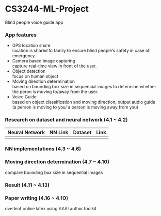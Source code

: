 # CS3244-ML-Project
Blind people voice guide app

### App features
- GPS location share 
  <br/>location is shared to family to ensure blind people's safety in case of emergency.
- Camera based image capturing 
  <br/>capture real-time view in front of the user.
- Object detection
  <br/>focus on human object
- Moving direction determination
  <br/>based on bounding box size in sequencial images to determine whether the peron is moving to/away from the user.
- Voice Guide
  <br/>based on object classification and moving direction, output audio guide (a person is moving to you/ a person is moving away from you)
  
  
### Research on dataset and neural network (4.1 ~ 4.2)
Neural Network |NN Link| Dataset| Link|
--- | --- | ---|---|
 |  |  | |
 
 ### NN implementations (4.3 ~ 4.6)
 
 ### Moving direction determination (4.7 ~ 4.10)
 compare bounding box size in sequential images
 
 ### Result (4.11 ~ 4.13)
 
 ### Paper writing (4.16 ~ 4.1O)
 overleaf online latex using AAAI author toolkit
